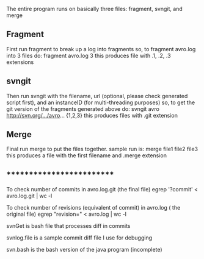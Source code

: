 The entire program runs on basically three files: fragment, svngit, and merge

## Fragment
  First run fragment to break up a log into fragments
  so, to fragment avro.log into 3 files do: fragment avro.log 3
  this produces file with .1, .2, .3 extensions

## svngit
  Then run svngit with the filename, url (optional, please check generated script first), and an instanceID (for multi-threading purposes)
  so, to get the git version of the fragments generated above do: svngit avro http://svn.org/.../avro... {1,2,3}
  this produces files with .git extension
  
## Merge
  Final run merge to put the files together. 
  sample run is: merge file1 file2 file3
  this produces a file with the first filename and .merge extension

##  ************************
  To check number of commits in avro.log.git (the final file)
  egrep '?commit' < avro.log.git | wc -l

  To check number of revisions (equivalent of commit) in avro.log ( the original file)
  egrep "revision=" < avro.log | wc -l

svnGet is bash file that processes diff in commits

svnlog.file is a sample commit diff file I use for debugging

svn.bash is the bash version of the java program (incomplete)
